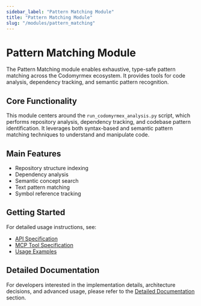 ```yaml
---
sidebar_label: "Pattern Matching Module"
title: "Pattern Matching Module"
slug: "/modules/pattern_matching"
---
```


# Pattern Matching Module

The Pattern Matching module enables exhaustive, type-safe pattern matching across the Codomyrmex ecosystem. It provides tools for code analysis, dependency tracking, and semantic pattern recognition.

## Core Functionality

This module centers around the `run_codomyrmex_analysis.py` script, which performs repository analysis, dependency tracking, and codebase pattern identification. It leverages both syntax-based and semantic pattern matching techniques to understand and manipulate code.

## Main Features

- Repository structure indexing
- Dependency analysis
- Semantic concept search
- Text pattern matching
- Symbol reference tracking

## Getting Started

For detailed usage instructions, see:
- [API Specification](./pattern-matching-api-specification.md)
- [MCP Tool Specification](./pattern-matching-mcp-tool-specification.md)
- [Usage Examples](./pattern-matching-usage-examples.md)

## Detailed Documentation

For developers interested in the implementation details, architecture decisions, and advanced usage, please refer to the [Detailed Documentation](./docs/pattern-matching-module-docs-index.md) section. 